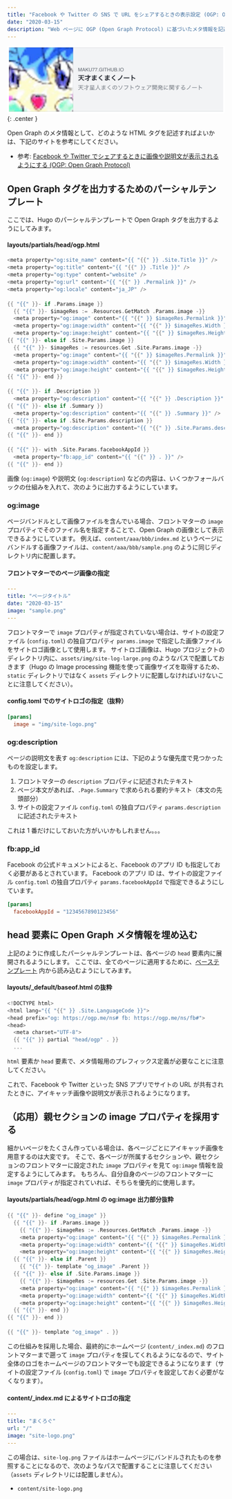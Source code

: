 ```yaml
---
title: "Facebook や Twitter の SNS で URL をシェアするときの表示設定 (OGP: Open Graph Protocol)"
date: "2020-03-15"
description: "Web ページに OGP (Open Graph Protocol) に基づいたメタ情報を記述しておくと、SNS アプリで URL をシェアしたときに表示される内容をカスタマイズできます。"
---
```


![ogp-001.png](ogp-001.png){: .center }

Open Graph のメタ情報として、どのような HTML タグを記述すればよいかは、下記のサイトを参考にしてください。

- 参考: [Facebook や Twitter でシェアするときに画像や説明文が表示されるようにする (OGP: Open Graph Protocol)](https://maku.blog/p/awakw8i/)


Open Graph タグを出力するためのパーシャルテンプレート
----

ここでは、Hugo のパーシャルテンプレートで Open Graph タグを出力するようにしてみます。

#### layouts/partials/head/ogp.html

```go
<meta property="og:site_name" content="{{ "{{" }} .Site.Title }}" />
<meta property="og:title" content="{{ "{{" }} .Title }}" />
<meta property="og:type" content="website" />
<meta property="og:url" content="{{ "{{" }} .Permalink }}" />
<meta property="og:locale" content="ja_JP" />

{{ "{{" }}- if .Params.image }}
  {{ "{{" }}- $imageRes := .Resources.GetMatch .Params.image -}}
  <meta property="og:image" content="{{ "{{" }} $imageRes.Permalink }}" />
  <meta property="og:image:width" content="{{ "{{" }} $imageRes.Width }}" />
  <meta property="og:image:height" content="{{ "{{" }} $imageRes.Height }}" />
{{ "{{" }}- else if .Site.Params.image }}
  {{ "{{" }}- $imageRes := resources.Get .Site.Params.image -}}
  <meta property="og:image" content="{{ "{{" }} $imageRes.Permalink }}" />
  <meta property="og:image:width" content="{{ "{{" }} $imageRes.Width }}" />
  <meta property="og:image:height" content="{{ "{{" }} $imageRes.Height }}" />
{{ "{{" }}- end }}

{{ "{{" }}- if .Description }}
  <meta property="og:description" content="{{ "{{" }} .Description }}" />
{{ "{{" }}- else if .Summary }}
  <meta property="og:description" content="{{ "{{" }} .Summary }}" />
{{ "{{" }}- else if .Site.Params.description }}
  <meta property="og:description" content="{{ "{{" }} .Site.Params.description }}" />
{{ "{{" }}- end }}

{{ "{{" }}- with .Site.Params.facebookAppId }}
  <meta property="fb:app_id" content="{{ "{{" }} . }}" />
{{ "{{" }}- end }}
```

画像 (`og:image`) や説明文 (`og:description`) などの内容は、いくつかフォールバックの仕組みを入れて、次のように出力するようにしています。

### og:image

ページバンドルとして画像ファイルを含んでいる場合、フロントマターの `image` プロパティでそのファイル名を指定することで、Open Graph の画像として表示できるようにしています。
例えば、`content/aaa/bbb/index.md` というページにバンドルする画像ファイルは、`content/aaa/bbb/sample.png` のように同じディレクトリ内に配置します。

#### フロントマターでのページ画像の指定

```yaml
---
title: "ページタイトル"
date: "2020-03-15"
image: "sample.png"
---
```

フロントマターで `image` プロパティが指定されていない場合は、サイトの設定ファイル (`config.toml`) の独自プロパティ `params.image` で指定した画像ファイルをサイトロゴ画像として使用します。
サイトロゴ画像は、Hugo プロジェクトのディレクトリ内に、`assets/img/site-log-large.png` のようなパスで配置しておきます（Hugo の Image processing 機能を使って画像サイズを取得するため、`static` ディレクトリではなく `assets` ディレクトリに配置しなければいけないことに注意してください）。

#### config.toml でのサイトロゴの指定（抜粋）

```toml
[params]
  image = "img/site-logo.png"
```

### og:description

ページの説明文を表す `og:description` には、下記のような優先度で見つかったものを設定します。

1. フロントマターの `description` プロパティに記述されたテキスト
2. ページ本文があれば、`.Page.Summary` で求められる要約テキスト（本文の先頭部分）
3. サイトの設定ファイル `config.toml` の独自プロパティ `params.description` に記述されたテキスト

これは 1 番だけにしておいた方がいいかもしれません。。。

### fb:app_id

Facebook の公式ドキュメントによると、Facebook のアプリ ID も指定しておく必要があるとされています。
Facebook のアプリ ID は、サイトの設定ファイル `config.toml` の独自プロパティ `params.facebookAppId` で指定できるようにしています。

```toml
[params]
  facebookAppId = "1234567890123456"
```


head 要素に Open Graph メタ情報を埋め込む
----

上記のように作成したパーシャルテンプレートは、各ページの `head` 要素内に展開されるようにします。
ここでは、全てのページに適用するために、[ベーステンプレート](../template/base-template.html) 内から読み込むようにしてみます。

#### layouts/_default/baseof.html の抜粋

```go
<!DOCTYPE html>
<html lang="{{ "{{" }} .Site.LanguageCode }}">
<head prefix="og: https://ogp.me/ns# fb: https://ogp.me/ns/fb#">
<head>
  <meta charset="UTF-8">
  {{ "{{" }} partial "head/ogp" . }}
  ...
```

`html` 要素か `head` 要素で、メタ情報用のプレフィックス定義が必要なことに注意してください。

これで、Facebook や Twitter といった SNS アプリでサイトの URL が共有されたときに、アイキャッチ画像や説明文が表示されるようになります。


（応用）親セクションの image プロパティを採用する
----

細かいページをたくさん作っている場合は、各ページごとにアイキャッチ画像を用意するのは大変です。
そこで、各ページが所属するセクションや、親セクションのフロントマターに設定された `image` プロパティを見て `og:image` 情報を設定するようにしてみます。
もちろん、自分自身のページのフロントマターに `image` プロパティが指定されていれば、そちらを優先的に使用します。

#### layouts/partials/head/ogp.html の og:image 出力部分抜粋

```go
{{ "{{" }}- define "og_image" }}
  {{ "{{" }}- if .Params.image }}
    {{ "{{" }}- $imageRes := .Resources.GetMatch .Params.image -}}
    <meta property="og:image" content="{{ "{{" }} $imageRes.Permalink }}" />
    <meta property="og:image:width" content="{{ "{{" }} $imageRes.Width }}" />
    <meta property="og:image:height" content="{{ "{{" }} $imageRes.Height }}" />
  {{ "{{" }}- else if .Parent }}
    {{ "{{" }}- template "og_image" .Parent }}
  {{ "{{" }}- else if .Site.Params.image }}
    {{ "{{" }}- $imageRes := resources.Get .Site.Params.image -}}
    <meta property="og:image" content="{{ "{{" }} $imageRes.Permalink }}" />
    <meta property="og:image:width" content="{{ "{{" }} $imageRes.Width }}" />
    <meta property="og:image:height" content="{{ "{{" }} $imageRes.Height }}" />
  {{ "{{" }}- end }}
{{ "{{" }}- end }}

{{ "{{" }}- template "og_image" . }}
```

この仕組みを採用した場合、最終的にホームページ (`content/_index.md`) のフロントマターまで遡って `image` プロパティを探してくれるようになるので、サイト全体のロゴをホームページのフロントマターでも設定できるようになります（サイトの設定ファイル (`config.toml`) で `image` プロパティを設定しておく必要がなくなります）。

#### content/_index.md によるサイトロゴの指定

```yaml
---
title: "まくろぐ"
url: "/"
image: "site-logo.png"
---
```

この場合は、`site-log.png` ファイルはホームページにバンドルされたものを参照することになるので、次のようなパスで配置することに注意してください（`assets` ディレクトリには配置しません）。

- `content/site-logo.png`

